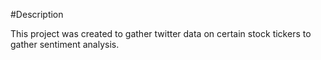 #Description

This project was created to gather twitter data on certain stock tickers to gather sentiment analysis.